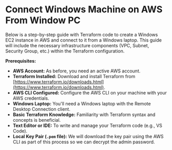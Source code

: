 # Connect Windows Machine on AWS From Window PC

Below is a step-by-step guide with Terraform code to create a Windows EC2 instance in AWS and connect to it from a Windows laptop. This guide will include the necessary infrastructure components (VPC, Subnet, Security Group, etc.) within the Terraform configuration.

**Prerequisites:**

*   **AWS Account:** As before, you need an active AWS account.
*   **Terraform Installed:** Download and install Terraform from [https://www.terraform.io/downloads.html](https://www.terraform.io/downloads.html).
*   **AWS CLI Configured:** Configure the AWS CLI on your machine with your AWS credentials.
*   **Windows Laptop:** You'll need a Windows laptop with the Remote Desktop Connection client.
*   **Basic Terraform Knowledge:** Familiarity with Terraform syntax and concepts is beneficial.
*   **Text Editor or IDE:**  To write and manage your Terraform code (e.g., VS Code).
*   **Local Key Pair (`.pem` file):** We will download the key pair using the AWS CLI as part of this process so we can decrypt the admin password.


